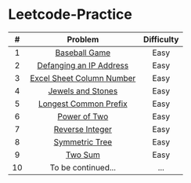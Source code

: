 # Leetcode-Practice

| # | Problem  | Difficulty |
|:-----:| :------: | :--------: |
|1| <a href="https://github.com/arafathussainn/Leetcode-Practice/blob/master/Baseball_Game.java">Baseball Game</a>  | Easy  |
|2| <a href="https://github.com/arafathussainn/Leetcode-Practice/blob/master/Defanging_an_IP_Address.java">Defanging an IP Address</a>  | Easy  |
|3|<a href="https://github.com/arafathussainn/Leetcode-Practice/blob/master/Excel_Sheet_Column_Number.java">Excel Sheet Column Number</a>|Easy|
|4|<a href="https://github.com/arafathussainn/Leetcode-Practice/blob/master/Jewels_and_Stones.java"> Jewels and Stones </a>|Easy|
|5|<a href="https://github.com/arafathussainn/Leetcode-Practice/blob/master/Longest_Common_Prefix.java"> Longest Common Prefix</a>|Easy|
|6|<a href="https://github.com/arafathussainn/Leetcode-Practice/blob/master/Power_of_Two.java"> Power of Two </a>|Easy|
|7|<a href="https://github.com/arafathussainn/Leetcode-Practice/blob/master/Reverse_Integer.java">Reverse Integer</a>|Easy|
|8|<a href="https://github.com/arafathussainn/Leetcode-Practice/blob/master/Symmetric_Tree.java">Symmetric Tree</a>|Easy|
|9|<a href="https://github.com/arafathussainn/Leetcode-Practice/blob/master/Two_Sum.java"> Two Sum</a>|Easy|
|10|To be continued...|...|
